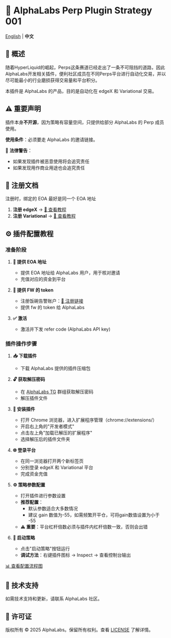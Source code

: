 # 🚀 AlphaLabs Perp Plugin Strategy 001

[English](./README-EN.md) | **中文**

## 📌 概述

随着HyperLiquid的崛起，Perps这条赛道已经走出了一条不可阻挡的道路，因此AlphaLabs开发相关插件，便利社区成员在不同Perps平台进行自动化交易，并以尽可能最小的行业磨损获得交易量和平台积分。

本插件是 AlphaLabs 的产品，目的是自动化在 edgeX 和 Variational 交易。

## ⚠️ 重要声明

插件本身**不开源**，因为策略有容量空间，只提供给部分 AlphaLabs 的 Perp 成员使用。

**使用条件**：必须要走 AlphaLabs 的邀请链接。

🚨 **法律警告**：
- 如果发现插件被恶意使用将会追究责任
- 如果发现用作商业用途也会追究责任

## 📝 注册文档

注册时，绑定的 EOA 最好是同一个 EOA 地址

1. **注册 edgeX** → [📖 查看教程](./edgeX-registration.md)
2. **注册 Variational** → [📖 查看教程](./Variational-registration.md)

## ⚙️ 插件配置教程

### 准备阶段

1. **🔑 提供 EOA 地址**
   - 提供 EOA 地址给 AlphaLabs 用户，用于核对邀请
   - 充值对应的资金到平台

2. **🔑 提供 FW 的 token**
   - 注册饭碗告警账户：[🥣 注册链接](https://fwalert.com/918826)
   - 提供 fw 的 token 给 AlphaLabs

3. **✅ 激活**
   - 激活并下发 refer code (AlphaLabs API key)

### 插件操作步骤

1. **📥 下载插件**
   - 下载 AlphaLabs 提供的插件压缩包

2. **🔓 获取解压密码**
   - 在 [AlphaLabs TG](https://t.me/+BvsYrO40sxxkMmY1) 群组获取解压密码
   - 解压插件文件

3. **🔧 安装插件**
   - 打开 Chrome 浏览器，进入扩展程序管理（chrome://extensions/）
   - 开启右上角的"开发者模式"
   - 点击左上角"加载已解压的扩展程序"
   - 选择解压后的插件文件夹

4. **🌐 登录平台**
   - 在同一浏览器打开两个新标签页
   - 分别登录 edgeX 和 Variational 平台
   - 完成资金充值

5. **⚙️ 策略参数配置**
   - 打开插件进行参数设置
   - **推荐配置**：
     - 默认参数适合大多数情况
     - 建议 gain 数值为-55，如需频繁开平仓，可将gain数值设置为小于 -55
   - **⚠️ 重要**：平台杠杆倍数必须与插件内杠杆倍数一致，否则会出错

6. **🚀 启动策略**
   - 点击"启动策略"按钮运行
   - **调试方法**：右键插件图标 → Inspect → 查看控制台输出

[📊 查看配置流程图](./plugin-configuration-flowchart-CN.md)

## 💬 技术支持

如需技术支持和更新，请联系 AlphaLabs 社区。

## 📄 许可证

版权所有 © 2025 AlphaLabs。保留所有权利。查看 [LICENSE](./LICENSE.md) 了解详情。